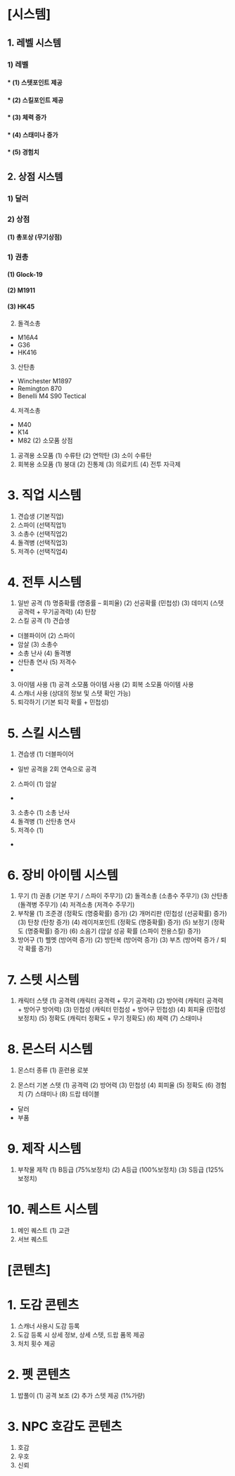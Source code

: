 # [시스템]
## 1. 레벨 시스템
### 1) 레벨
#### * (1) 스텟포인트 제공
#### * (2) 스킬포인트 제공
#### * (3) 체력 증가
#### * (4) 스태미나 증가
#### * (5) 경험치

## 2. 상점 시스템
### 1) 달러
### 2) 상점
#### (1) 총포상 (무기상점)
### 1) 권총
#### (1) Glock-19
#### (2) M1911
#### (3) HK45
 2) 돌격소총
  - M16A4
  - G36
  - HK416
 3) 산탄총
  - Winchester M1897
  - Remington 870
  - Benelli M4 S90 Tectical
 4) 저격소총
  - M40
  - K14
  - M82
(2) 소모품 상점
 1) 공격용 소모품
  (1) 수류탄
  (2) 연막탄
  (3) 소이 수류탄
 2) 회복용 소모품
  (1) 붕대
  (2) 진통제
  (3) 의료키트
  (4) 전투 자극제

# 3. 직업 시스템
 1) 견습생 (기본직업)
 2) 스파이 (선택직업1)
 3) 소총수 (선택직업2)
 4) 돌격병 (선택직업3)
 5) 저격수 (선택직업4)

# 4. 전투 시스템
 1) 일반 공격
(1) 명중확률 (명중률 – 회피율)
(2) 선공확률 (민첩성)
(3) 데미지 (스텟공격력 + 무기공격력)
(4) 탄창
 2) 스킬 공격
(1) 견습생
 - 더블파이어
(2) 스파이
 - 암살
(3) 소총수
 - 소총 난사
(4) 돌격병
 - 산탄총 연사
(5) 저격수
 - 
 3) 아이템 사용
(1) 공격 소모품 아이템 사용
(2) 회복 소모품 아이템 사용
 4) 스캐너 사용 (상대의 정보 및 스텟 확인 가능)
 5) 퇴각하기 (기본 퇴각 확률 + 민첩성)

# 5. 스킬 시스템
 1) 견습생
(1) 더블파이어
 - 일반 공격을 2회 연속으로 공격
 2) 스파이
(1) 암살
 - 
 3) 소총수
  (1) 소총 난사
 4) 돌격병
(1) 산탄총 연사
 5) 저격수
(1)
 - 
# 6. 장비 아이템 시스템
1) 무기
(1) 권총 (기본 무기 / 스파이 주무기)
(2) 돌격소총 (소총수 주무기)
(3) 산탄총 (돌격병 주무기)
(4) 저격소총 (저격수 주무기)
 2) 부착물
(1) 조준경 (정확도 (명중확률) 증가)
(2) 개머리판 (민첩성 (선공확률) 증가)
(3) 탄창 (탄창 증가)
(4) 레이저포인트 (정확도 (명중확률) 증가)
(5) 보정기 (정확도 (명중확률) 증가)
(6) 소음기 (암살 성공 확률 (스파이 전용스킬) 증가)
 3) 방어구
(1) 헬멧 (방어력 증가)
(2) 방탄복 (방어력 증가)
(3) 부츠 (방어력 증가 / 퇴각 확률 증가)

# 7. 스텟 시스템
 1) 캐릭터 스텟
(1) 공격력 (캐릭터 공격력 + 무기 공격력)
(2) 방어력 (캐릭터 공격력 + 방어구 방어력)
(3) 민첩성 (캐릭터 민첩성 + 방어구 민첩성)
(4) 회피율 (민첩성 보정치)
(5) 정확도 (캐릭터 정확도 + 무기 정확도)
(6) 체력
(7) 스태미나

# 8. 몬스터 시스템
 1) 몬스터 종류
(1) 훈련용 로봇

 2) 몬스터 기본 스텟
(1) 공격력
(2) 방어력
(3) 민첩성
(4) 회피율
(5) 정확도
(6) 경험치
(7) 스태미나
(8) 드랍 테이블
 - 달러
 - 부품

# 9. 제작 시스템
 1) 부착물 제작
(1) B등급 (75%보정치)
(2) A등급 (100%보정치)
(3) S등급 (125%보정치)

# 10. 퀘스트 시스템
 1) 메인 퀘스트
  (1) 교관
 2) 서브 퀘스트

# [콘텐츠]
# 1. 도감 콘텐츠
 1) 스캐너 사용시 도감 등록
 2) 도감 등록 시 상세 정보, 상세 스텟, 드랍 품목 제공
 3) 처치 횟수 제공

# 2. 펫 콘텐츠
 1) 밥풀이
(1) 공격 보조
(2) 추가 스텟 제공 (1%가량)

# 3. NPC 호감도 콘텐츠
 1) 호감
 2) 우호
 3) 신뢰
